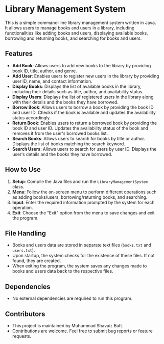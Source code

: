 # Library Management System

This is a simple command-line library management system written in Java. It allows users to manage books and users in a library, including functionalities like adding books and users, displaying available books, borrowing and returning books, and searching for books and users.

## Features

- **Add Book**: Allows users to add new books to the library by providing book ID, title, author, and genre.
- **Add User**: Enables users to register new users in the library by providing user ID, name, and contact information.
- **Display Books**: Displays the list of available books in the library, including their details such as title, author, and availability status.
- **Display Users**: Displays the list of registered users in the library along with their details and the books they have borrowed.
- **Borrow Book**: Allows users to borrow a book by providing the book ID and user ID. Checks if the book is available and updates the availability status accordingly.
- **Return Book**: Enables users to return a borrowed book by providing the book ID and user ID. Updates the availability status of the book and removes it from the user's borrowed books list.
- **Search Books**: Allows users to search for books by title or author. Displays the list of books matching the search keyword.
- **Search Users**: Allows users to search for users by user ID. Displays the user's details and the books they have borrowed.

## How to Use

1. **Setup**: Compile the Java files and run the `LibraryManagementSystem` class.
2. **Menu**: Follow the on-screen menu to perform different operations such as adding books/users, borrowing/returning books, and searching.
3. **Input**: Enter the required information prompted by the system for each operation.
4. **Exit**: Choose the "Exit" option from the menu to save changes and exit the program.

## File Handling

- Books and users data are stored in separate text files (`books.txt` and `users.txt`).
- Upon startup, the system checks for the existence of these files. If not found, they are created.
- When exiting the program, the system saves any changes made to books and users data back to the respective files.

## Dependencies

- No external dependencies are required to run this program.

## Contributors

- This project is maintained by Muhammad Shavaiz Butt.
- Contributions are welcome. Feel free to submit bug reports or feature requests.
